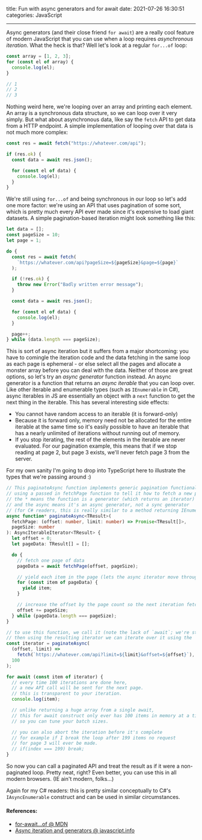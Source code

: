 title: Fun with async generators and for await
date: 2021-07-26 16:30:51
categories: JavaScript

---

Async generators (and their close friend `for await`) are a really cool feature of modern JavaScript that you can use when a loop requires _asynchronous iteration_. What the heck is that? Well let's look at a regular `for...of` loop:

```js
const array = [1, 2, 3];
for (const el of array) {
  console.log(el);
}

// 1
// 2
// 3
```

Nothing weird here, we're looping over an array and printing each element. An array is a synchronous data structure, so we can loop over it very simply. But what about asynchronous data, like say the `fetch` API to get data from a HTTP endpoint. A simple implementation of looping over that data is not much more complex:

```js
const res = await fetch("https://whatever.com/api");

if (res.ok) {
  const data = await res.json();

  for (const el of data) {
    console.log(el);
  }
}
```

We're still using `for...of` and being synchronous in our loop so let's add one more factor: we're using an API that uses pagination of some sort, which is pretty much every API ever made since it's expensive to load giant datasets. A simple pagination-based iteration might look something like this:

```js
let data = [];
const pageSize = 10;
let page = 1;

do {
  const res = await fetch(
    `https://whatever.com/api?pageSize=${pageSize}&page=${page}`
  );

  if (!res.ok) {
    throw new Error("Badly written error message");
  }

  const data = await res.json();

  for (const el of data) {
    console.log(el);
  }

  page++;
} while (data.length === pageSize);
```

This is sort of async iteration but it suffers from a major shortcoming: you have to comingle the iteration code and the data fetching in the same loop as each page is ephemeral - or else select all the pages and allocate a monster array before you can deal with the data. Neither of those are great options, so let's try an _async generator_ function instead. An async generator is a function that returns an _async iterable_ that you can loop over. Like other iterable and enumerable types (such as `IEnumerable` in C#), async iterables in JS are essentially an object with a `next` function to get the next thing in the iterable. This has several interesting side effects:

- You cannot have random access to an iterable (it is forward-only)
- Because it is forward only, memory need not be allocated for the entire iterable at the same time so it's easily possible to have an iterable that has a nearly unlimited of iterations without running out of memory.
- If you stop iterating, the rest of the elements in the iterable are never evaluated. For our pagination example, this means that if we stop reading at page 2, but page 3 exists, we'll never fetch page 3 from the server.

For my own sanity I'm going to drop into TypeScript here to illustrate the types that we're passing around :)

```ts
// This paginateAsync function implements generic pagination functionality over an arbitrary API,
// using a passed in fetchPage function to tell it how to fetch a new page of data.
// the * means the function is a generator (which returns an iterator)
// and the async means it's an async generator, not a sync generator
// (for C# readers, this is really similar to a method returning IEnumerable and using `yield return`)
async function* paginateAsync<TResult>(
  fetchPage: (offset: number, limit: number) => Promise<TResult[]>,
  pageSize: number
): AsyncIterableIterator<TResult> {
  let offset = 0;
  let pageData: TResult[] = [];

  do {
    // fetch one page of data
    pageData = await fetchPage(offset, pageSize);

    // yield each item in the page (lets the async iterator move through one page of data)
    for (const item of pageData) {
      yield item;
    }

    // increase the offset by the page count so the next iteration fetches fresh data
    offset += pageSize;
  } while (pageData.length === pageSize);
}

// to use this function, we call it (note the lack of `await`; we're starting the iterator but requests don't occur until we loop over it)
// then using the resulting iterator we can iterate over it using the `for await` loop:
const iterator = paginateAsync(
  (offset, limit) =>
    fetch(`https://whatever.com/api?limit=${limit}&offset=${offset}`),
  100
);

for await (const item of iterator) {
  // every time 100 iterations are done here,
  // a new API call will be sent for the next page.
  // this is transparent to your iteration.
  console.log(item);

  // unlike returning a huge array from a single await,
  // this for await construct only ever has 100 items in memory at a time,
  // so you can tune your batch sizes.

  // you can also abort the iteration before it's complete
  // for example if I break the loop after 199 items no request
  // for page 3 will ever be made.
  // if(index === 199) break;
}
```

So now you can call a paginated API and treat the result as if it were a non-paginated loop. Pretty neat, right? Even better, you can use this in all modern browsers. (IE ain't modern, folks...)

Again for my C# readers: this is pretty similar conceptually to C#'s `IAsyncEnumerable` construct and can be used in similar circumstances.

#### References:

- [for-await...of @ MDN](https://developer.mozilla.org/en-US/docs/Web/JavaScript/Reference/Statements/for-await...of#iterating_over_async_generators)
- [Async iteration and generators @ javascript.info](https://javascript.info/async-iterators-generators)
